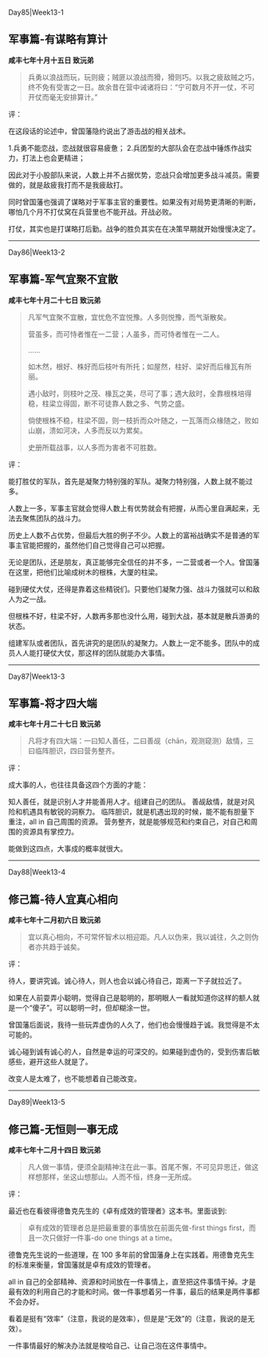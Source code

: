 Day85|Week13-1

## 军事篇-有谋略有算计

**咸丰七年十月十五日 致沅弟**

>兵勇以浪战而玩，玩则疲；贼匪以浪战而猾，猾则巧。以我之疲敌贼之巧，终不免有受害之一日。故余昔在营中诫诸将曰：“宁可数月不开一仗，不可开仗而毫无安排算计。”

评：

在这段话的论述中，曾国藩隐约说出了游击战的相关战术。

1.兵勇不能恋战，恋战就很容易疲惫；
2.兵团型的大部队会在恋战中锤炼作战实力，打法上也会更精进；

因此对于小股部队来说，人数上并不占据优势，恋战只会增加更多战斗减员。需要做的，就是敌疲我打而不是我疲敌打。

同时曾国藩也强调了谋略对于军事主官的重要性。如果没有对局势更清晰的判断，哪怕几个月不打仗窝在兵营里也不能开战。开战必败。

打仗，其实也是打谋略打后勤。战争的胜负其实在在决策早期就开始慢慢决定了。

------

Day86|Week13-2

## 军事篇-军气宜聚不宜散

**咸丰七年十月二十七日 致沅弟**

>凡军气宜聚不宜散，宜忧危不宜悦豫。人多则悦豫，而气渐散矣。
>
>营虽多，而可恃者惟在一二营；人虽多，而可恃者惟在一二人。
>
>......
>
>如木然，根好、株好而后枝叶有所托；如屋然，柱好、梁好而后椽瓦有所丽。
>
>遇小敌时，则枝叶之茂、椽瓦之美，尽可了事；遇大敌时，全靠根株培得稳，柱梁立得固，断不可徒靠人数之多、气势之盛。
>
>倘使根株不稳，柱梁不固，则一枝折而众叶随之，一瓦落而众椽随之，败如山崩，溃如河决，人多而反以为累矣。
>
>史册所载战事，以人多而为害者不可胜数。

评：

能打胜仗的军队，首先是凝聚力特别强的军队。凝聚力特别强，人数上就不能过多。

人数上一多，军事主官就会觉得人数上有优势就会有把握，从而心里自满起来，无法去聚焦团队的战斗力。

历史上人数不占优势，但最后大胜的例子不少。人数上的富裕战确实不是普通的军事主官能把握的，虽然他们自己觉得自己可以把握。

无论是团队，还是朋友，真正能够完全信任的并不多，一二营或者一个人。曾国藩在这里，把他们比喻成树木的根株，大厦的柱梁。

碰到硬仗大仗，还得是靠着这些精锐们。只要他们凝聚力强、战斗力强就可以和敌人为之一战。

但根株不好，柱梁不好，人数再多那也没什么用，碰到大战，基本就是散兵游勇的状态。

组建军队或者团队，首先讲究的是团队的凝聚力。人数上一定不能多。团队中的成员人人能打硬仗大仗，那这样的团队就能办大事情。

-----

Day87|Week13-3

## 军事篇-将才四大端

**咸丰七年十月二十七日 致沅弟**

>凡将才有四大端：一曰知人善任，二曰善觇（chān，观测窥测）敌情，三曰临阵胆识，四曰营务整齐。

评：

成大事的人，也往往具备这四个方面的才能：

知人善任，就是识别人才并能善用人才。组建自己的团队。
善觇敌情，就是对风险和机遇具有敏锐的洞察力。
临阵胆识，就是机遇出现的时候，能不能有胆量下重注，all in 自己周围的资源。
营务整齐，就是能够规范和约束自己，对自己和周围的资源具有掌控力。

能做到这四点，大事成的概率就很大。

------

Day88|Week13-4

## 修己篇-待人宜真心相向

**咸丰七年十二月初六日 致沅弟**

>宜以真心相向，不可常怀智术以相迎距。凡人以伪来，我以诚往，久之则伪者亦共趋于诚矣。

评：

待人，要讲究诚。诚心待人，则人也会以诚心待自己，距离一下子就拉近了。

如果在人前耍弄小聪明，觉得自己是聪明的，那明眼人一看就知道你这样的额人就是一个“傻子”。可以聪明一时，但却糊涂一世。

曾国藩后面说，我待一些玩弄虚伪的人久了，他们也会慢慢趋于诚。我觉得是不太可能的。

诚心碰到诚有诚心的人，自然是幸运的可深交的。如果碰到虚伪的，受到伤害后敏感些，避开这些人就是了。

改变人是太难了，也不能想着自己能改变。

------

Day89|Week13-5

## 修己篇-无恒则一事无成

**咸丰七年十二月十四日 致沅弟**

>凡人做一事情，便须全副精神注在此一事。首尾不懈，不可见异思迁，做这样想那样，坐这山想那山。人而不恒，终身一无所成。

评：

最近也在看彼得德鲁克先生的《卓有成效的管理者》这本书。里面谈到:

>卓有成效的管理者总是把最重要的事情放在前面先做-first things first，而且一次只做好一件事-do one things at a time。

德鲁克先生说的一些道理，在 100 多年前的曾国藩身上在实践着。用德鲁克先生的标准来衡量，曾国藩就是卓有成效的管理者。

all in 自己的全部精神、资源和时间放在一件事情上，直至把这件事情干掉。才是最有效的利用自己的才能和时间。做一件事想着另一件事，最后的结果是两件事都不会办好。

看着是挺有“效率”（注意，我说的是效率），但是是“无效”的（注意，我说的是无效）。

一件事情最好的解决办法就是梭哈自己、让自己泡在这件事情中。
















